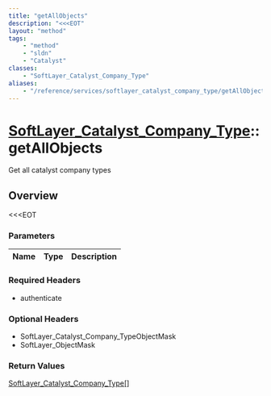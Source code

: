 ```yaml
---
title: "getAllObjects"
description: "<<<EOT"
layout: "method"
tags:
    - "method"
    - "sldn"
    - "Catalyst"
classes:
    - "SoftLayer_Catalyst_Company_Type"
aliases:
    - "/reference/services/softlayer_catalyst_company_type/getAllObjects"
---
```

# [SoftLayer_Catalyst_Company_Type](/reference/services/SoftLayer_Catalyst_Company_Type)::getAllObjects

Get all catalyst company types


## Overview 
<<<EOT

### Parameters 
|Name | Type | Description |
| --- | --- | --- |


### Required Headers
* authenticate

### Optional Headers
* SoftLayer_Catalyst_Company_TypeObjectMask
* SoftLayer_ObjectMask

### Return Values
<a href='/reference/datatypes/SoftLayer_Catalyst_Company_Type'>SoftLayer_Catalyst_Company_Type[] </a>

